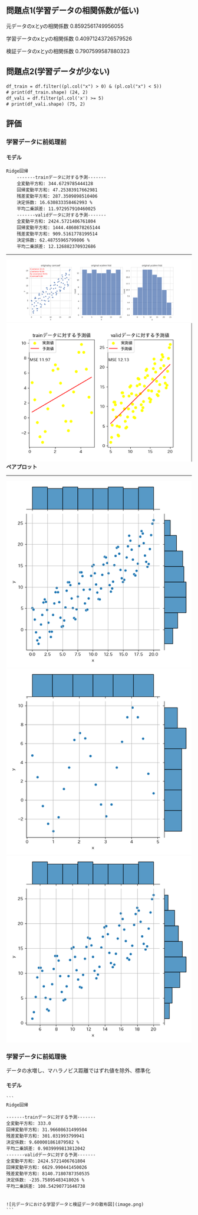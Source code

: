 ## 問題点1(学習データの相関係数が低い)  
元データのxとyの相関係数 0.8592561749956055  
 
学習データのxとyの相関係数 0.40971243726579526  

検証データのxとyの相関係数 0.7907599587880323  

## 問題点2(学習データが少ない)
```
df_train = df.filter((pl.col("x") > 0) & (pl.col("x") < 5))
# print(df_train.shape) (24, 2)
df_vali = df.filter(pl.col('x') >= 5)
# print(df_vali.shape) (75, 2) 
```

## 評価
### 学習データに前処理前    
#### モデル
```
Ridge回帰  
    -------trainデータに対する予測-------  
    全変動平方和: 344.6729785444128   
    回帰変動平方和: 47.25383917662981   
    残差変動平方和: 287.3509898510406   
    決定係数: 16.630833358462993 %  
    平均二乗誤差: 11.972957910460025  
    -------validデータに対する予測-------  
    全変動平方和: 2424.5721406761804   
    回帰変動平方和: 1444.4860878265144   
    残差変動平方和: 909.5161778199514   
    決定係数: 62.48755965799806 %   
    平均二乗誤差: 12.126882370932686  
``` 

***
![元データを様々な形で可視化](original_graphs.png)
![元データにおける学習データと検証データの散布図](image-2.png)
**ペアプロット**  
***
![元データのジョインプロット](original_full_join_plot.png)  
![学習データのジョインプロット](original_train_join_plot.png)  
![検証データのジョインプロット](original_valid_join_plot.png)  
### 学習データに前処理後     

データの水増し、マハラノビス距離ではずれ値を除外、標準化  
#### モデル  
    
    ```
    Ridge回帰   

    -------trainデータに対する予測-------    
    全変動平方和: 333.0   
    回帰変動平方和: 31.96608631499504   
    残差変動平方和: 301.031993799941   
    決定係数: 9.600001861879582 %   
    平均二乗誤差: 0.9039999813812042  
    -------validデータに対する予測-------  
    全変動平方和: 2424.5721406761804   
    回帰変動平方和: 6629.990441450026   
    残差変動平方和: 8140.7180787350535   
    決定係数: -235.75895483418026 %   
    平均二乗誤差: 108.54290771646738    

    
    ![元データにおける学習データと検証データの散布図](image.png)
    ```
